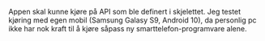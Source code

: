 Appen skal kunne kjøre på API som ble definert i skjelettet.
Jeg testet kjøring med egen mobil (Samsung Galasy S9, Android 10), 
da personlig pc ikke har nok kraft til å kjøre såpass ny
smarttelefon-programvare alene.
